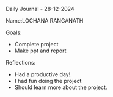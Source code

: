 Daily Journal - 28-12-2024

Name:LOCHANA RANGANATH

Goals:
- Complete project 
- Make ppt and report

Reflections:
- Had a productive day!.
- I had fun doing the project
- Should learn more about the project.
